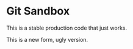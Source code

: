 # Git Sandbox

This is a stable production code that just works.

This is a new form, ugly version.
